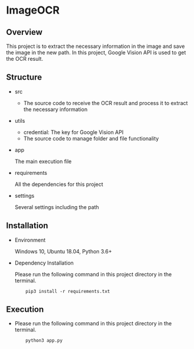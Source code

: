 # ImageOCR

## Overview

This project is to extract the necessary information in the image and save the image in the new path. In this project, Google Vision API is used to get the OCR result. 

## Structure

- src
    
    * The source code to receive the OCR result and process it to extract the necessary information

- utils

    * credential: The key for Google Vision API    
    * The source code to manage folder and file functionality    

- app

    The main execution file
    
- requirements

    All the dependencies for this project
    
- settings

    Several settings including the path

## Installation

- Environment

    Windows 10, Ubuntu 18.04, Python 3.6+

- Dependency Installation
    
    Please run the following command in this project directory in the terminal.
    
    ```
        pip3 install -r requirements.txt
    ```

## Execution

- Please run the following command in this project directory in the terminal.

    ```
        python3 app.py
    ```
